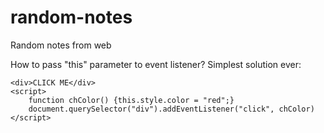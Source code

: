 # random-notes
Random notes from web

  How to pass "this" parameter to event listener?
  Simplest solution ever:


    <div>CLICK ME</div>
    <script>
        function chColor() {this.style.color = "red";}
        document.querySelector("div").addEventListener("click", chColor)
    </script>
  
